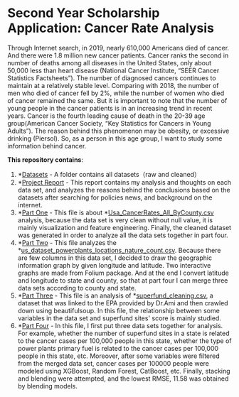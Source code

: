 # Second Year Scholarship Application: Cancer Rate Analysis

  Through Internet search, in 2019, nearly 610,000 Americans died of cancer. And there were 1.8 million new cancer patients. Cancer ranks the second in number of deaths among all diseases in the United States, only about 50,000 less than heart disease (National Cancer Institute, “SEER Cancer Statistics Factsheets”). The number of diagnosed cancers continues to maintain at a relatively stable level. Comparing with 2018, the number of men who died of cancer fell by 2%, while the number of women who died of cancer remained the same. But it is important to note that the number of young people in the cancer patients is in an increasing trend in recent years. Cancer is the fourth leading cause of death in the 20-39 age group(American Cancer Society, “Key Statistics for Cancers in Young Adults”). The reason behind this phenomenon may be obesity, or excessive drinking (Piersol). So, as a person in this age group, I want to study some information behind cancer.
  
**This repository contains**:

1. *[Datasets](https://github.com/gx26/Cancer_Rate/tree/master/Datasets) - A folder contains all datasets（raw and cleaned）
2. *[Project Report](Cancer_Rate_Report.docx) - This report contains my analysis and thoughts on each data set, and analyzes the reasons behind the conclusions based on the datasets after searching for policies news, and background on the internet.
3. *[Part One](Part1.html) - This file is about *[Usa_CancerRates_All_ByCounty.csv](https://github.com/gx26/Cancer_Rate/blob/master/Datasets/USA_CancerRates_All_ByCounty.csv) analysis, because the data set is very clean without null value, it is mainly visualization and feature engineering. Finally, the cleaned dataset was generated in order to analyze all the data sets together in part four.
4. *[Part Two](Part2.html) - This file analyzes the *[us_dataset_powerplants_locations_nature_count.csv](https://github.com/gx26/Cancer_Rate/blob/master/Datasets/US_Dataset_PowerPlants_Locations_Nature_County.csv). Because there are few columns in this data set, I decided to draw the geographic information graph by given longitude and latitude. Two interactive graphs are made from Folium package. And at the end I convert latitude and longitude to state and county, so that at part four I can merge three data sets according to county and state.
5. *[Part Three](Part3.html) - This file is an analysis of *[superfund_cleaning.csv](https://github.com/gx26/Cancer_Rate/blob/master/Datasets/superfund_cleaned.csv), a dataset that was linked to the EPA provided by Dr.Ami and then crawled down using beautifulsoup. In this file, the relationship between some variables in the data set and superfund sites' score is mainly studied.
6. *[Part Four](Part4.html) - In this file, I first put three data sets together for analysis. For example, whether the number of superfund sites in a state is related to the cancer cases per 100,000 people in this state, whether the type of power plants primary fuel is related to the cancer cases per 100,000 people in this state, etc. Moreover, after some variables were filtered from the merged data set, cancer cases per 100000 people were modeled using XGBoost, Random Forest, CatBoost, etc. Finally, stacking and blending were attempted, and the lowest RMSE, 11.58 was obtained by blending models.
